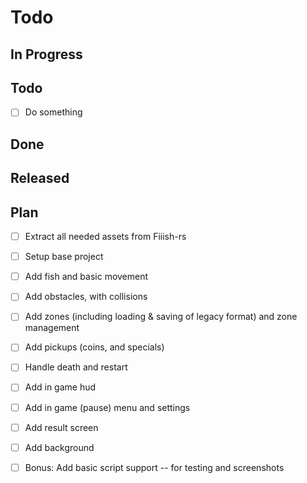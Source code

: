 # Todo

## In Progress

## Todo
- [ ] Do something


## Done


## Released






## Plan

- [ ] Extract all needed assets from Fiiish-rs
- [ ] Setup base project
- [ ] Add fish and basic movement
- [ ] Add obstacles, with collisions
- [ ] Add zones (including loading & saving of legacy format) and zone management
- [ ] Add pickups (coins, and specials)
- [ ] Handle death and restart
- [ ] Add in game hud
- [ ] Add in game (pause) menu and settings
- [ ] Add result screen
- [ ] Add background
- [ ] Bonus: Add basic script support -- for testing and screenshots


